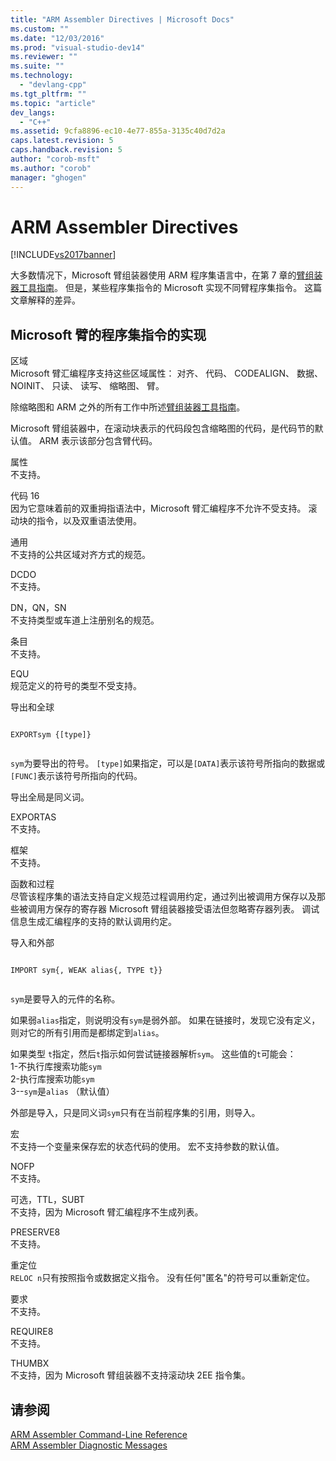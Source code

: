 ```yaml
---
title: "ARM Assembler Directives | Microsoft Docs"
ms.custom: ""
ms.date: "12/03/2016"
ms.prod: "visual-studio-dev14"
ms.reviewer: ""
ms.suite: ""
ms.technology: 
  - "devlang-cpp"
ms.tgt_pltfrm: ""
ms.topic: "article"
dev_langs: 
  - "C++"
ms.assetid: 9cfa8896-ec10-4e77-855a-3135c40d7d2a
caps.latest.revision: 5
caps.handback.revision: 5
author: "corob-msft"
ms.author: "corob"
manager: "ghogen"
---
```

# ARM Assembler Directives
[!INCLUDE[vs2017banner](../../assembler/inline/includes/vs2017banner.md)]

大多数情况下，Microsoft 臂组装器使用 ARM 程序集语言中，在第 7 章的[臂组装器工具指南](http://go.microsoft.com/fwlink/?LinkId=246102)。  但是，某些程序集指令的 Microsoft 实现不同臂程序集指令。  这篇文章解释的差异。  
  
## Microsoft 臂的程序集指令的实现  
 区域  
 Microsoft 臂汇编程序支持这些区域属性： 对齐、 代码、 CODEALIGN、 数据、 NOINIT、 只读、 读写、 缩略图、 臂。  
  
 除缩略图和 ARM 之外的所有工作中所述[臂组装器工具指南](http://go.microsoft.com/fwlink/?LinkId=246102)。  
  
 Microsoft 臂组装器中，在滚动块表示的代码段包含缩略图的代码，是代码节的默认值。  ARM 表示该部分包含臂代码。  
  
 属性  
 不支持。  
  
 代码 16  
 因为它意味着前的双重拇指语法中，Microsoft 臂汇编程序不允许不受支持。  滚动块的指令，以及双重语法使用。  
  
 通用  
 不支持的公共区域对齐方式的规范。  
  
 DCDO  
 不支持。  
  
 DN，QN，SN  
 不支持类型或车道上注册别名的规范。  
  
 条目  
 不支持。  
  
 EQU  
 规范定义的符号的类型不受支持。  
  
 导出和全球  
 ```  
  
EXPORTsym {[type]}  
  
```  
  
 `sym`为要导出的符号。  `[type]`如果指定，可以是`[DATA]`表示该符号所指向的数据或`[FUNC]`表示该符号所指向的代码。  
  
 导出全局是同义词。  
  
 EXPORTAS  
 不支持。  
  
 框架  
 不支持。  
  
 函数和过程  
 尽管该程序集的语法支持自定义规范过程调用约定，通过列出被调用方保存以及那些被调用方保存的寄存器 Microsoft 臂组装器接受语法但忽略寄存器列表。  调试信息生成汇编程序的支持的默认调用约定。  
  
 导入和外部  
 ```  
  
IMPORT sym{, WEAK alias{, TYPE t}}  
  
```  
  
 `sym`是要导入的元件的名称。  
  
 如果弱`alias`指定，则说明没有`sym`是弱外部。  如果在链接时，发现它没有定义，则对它的所有引用而是都绑定到`alias`。  
  
 如果类型 `t`指定，然后`t`指示如何尝试链接器解析`sym`。  这些值的`t`可能会：   
1\-不执行库搜索功能`sym`   
2\-执行库搜索功能`sym`   
3\-\-`sym`是`alias` （默认值）  
  
 外部是导入，只是同义词`sym`只有在当前程序集的引用，则导入。  
  
 宏  
 不支持一个变量来保存宏的状态代码的使用。  宏不支持参数的默认值。  
  
 NOFP  
 不支持。  
  
 可选，TTL，SUBT  
 不支持，因为 Microsoft 臂汇编程序不生成列表。  
  
 PRESERVE8  
 不支持。  
  
 重定位  
 `RELOC n`只有按照指令或数据定义指令。  没有任何"匿名"的符号可以重新定位。  
  
 要求  
 不支持。  
  
 REQUIRE8  
 不支持。  
  
 THUMBX  
 不支持，因为 Microsoft 臂组装器不支持滚动块 2EE 指令集。  
  
## 请参阅  
 [ARM Assembler Command\-Line Reference](../../assembler/arm/arm-assembler-command-line-reference.md)   
 [ARM Assembler Diagnostic Messages](../../assembler/arm/arm-assembler-diagnostic-messages.md)